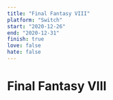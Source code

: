 ```yaml
---
title: "Final Fantasy VIII"
platform: "Switch"
start: "2020-12-26"
end: "2020-12-31"
finish: true
love: false
hate: false
---
```


# Final Fantasy VIII
